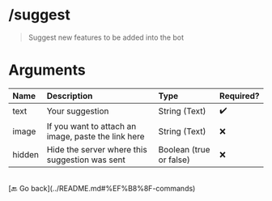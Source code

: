 # /suggest
> Suggest new features to be added into the bot 

# Arguments

| Name | Description | Type | Required? | 
| :-- | :-- | :-- | :-- | 
| text | Your suggestion | String (Text) | ✔️ 
| image | If you want to attach an image, paste the link here | String (Text) | ❌ 
| hidden | Hide the server where this suggestion was sent | Boolean (true or false) | ❌ 


<br>
 [🔙 Go back](../README.md#%EF%B8%8F-commands)